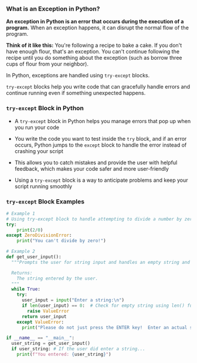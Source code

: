 ### What is an Exception in Python?

**An exception in Python is an error that occurs during the execution of a program.** When an exception happens, it can disrupt the normal flow of the program.

**Think of it like this:** You're following a recipe to bake a cake. If you don't have enough flour, that's an exception. You can't continue following the recipe until you do something about the exception (such as borrow three cups of flour from your neighbor).

In Python, exceptions are handled using `try-except` blocks. 

`try-except` blocks help you write code that can gracefully handle errors and continue running even if something unexpected happens.

### `try-except` Block in Python

- A `try-except` block in Python helps you manage errors that pop up when you run your code

- You write the code you want to test inside the `try` block, and if an error occurs, Python jumps to the `except` block to handle the error instead of crashing your script
- This allows you to catch mistakes and provide the user with helpful feedback, which makes your code safer and more user-friendly
- Using a `try-except` block is a way to anticipate problems and keep your script running smoothly


### `try-except` Block Examples

```python
# Example 1
# Using try-except block to handle attempting to divide a number by zero
try:
    print(2/0)
except ZeroDivisionError:
    print("You can't divide by zero!")
```

```python
# Example 2
def get_user_input():
  """Prompts the user for string input and handles an empty string and a ValueError.

  Returns:
    The string entered by the user.
  """
  while True:
    try:
      user_input = input("Enter a string:\n")
      if len(user_input) == 0:  # Check for empty string using len() function
        raise ValueError
      return user_input
    except ValueError:
      print("Please do not just press the ENTER key!  Enter an actual string instead!")

if __name__ == "__main__":
  user_string = get_user_input()
  if user_string: # If the user did enter a string...
    print(f"You entered: {user_string}")
```
